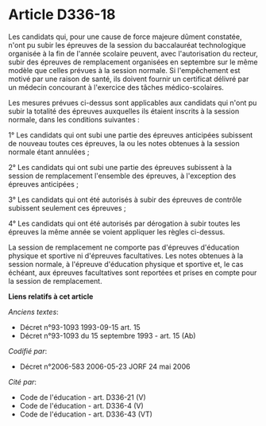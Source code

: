 # Article D336-18

Les candidats qui, pour une cause de force majeure dûment constatée, n'ont pu subir les épreuves de la session du
baccalauréat technologique organisée à la fin de l'année scolaire peuvent, avec l'autorisation du recteur, subir des épreuves
de remplacement organisées en septembre sur le même modèle que celles prévues à la session normale. Si l'empêchement est
motivé par une raison de santé, ils doivent fournir un certificat délivré par un médecin concourant à l'exercice des tâches
médico-scolaires.

Les mesures prévues ci-dessus sont applicables aux candidats qui n'ont pu subir la totalité des épreuves auxquelles ils
étaient inscrits à la session normale, dans les conditions suivantes :

1° Les candidats qui ont subi une partie des épreuves anticipées subissent de nouveau toutes ces épreuves, la ou les notes
obtenues à la session normale étant annulées ;

2° Les candidats qui ont subi une partie des épreuves subissent à la session de remplacement l'ensemble des épreuves, à
l'exception des épreuves anticipées ;

3° Les candidats qui ont été autorisés à subir des épreuves de contrôle subissent seulement ces épreuves ;

4° Les candidats qui ont été autorisés par dérogation à subir toutes les épreuves la même année se voient appliquer les
règles ci-dessus.

La session de remplacement ne comporte pas d'épreuves d'éducation physique et sportive ni d'épreuves facultatives. Les notes
obtenues à la session normale, à l'épreuve d'éducation physique et sportive et, le cas échéant, aux épreuves facultatives
sont reportées et prises en compte pour la session de remplacement.

**Liens relatifs à cet article**

_Anciens textes_:

  - Décret n°93-1093 1993-09-15 art. 15
  - Décret n°93-1093 du 15 septembre 1993 - art. 15 (Ab)

_Codifié par_:

  - Décret n°2006-583 2006-05-23 JORF 24 mai 2006

_Cité par_:

  - Code de l'éducation - art. D336-21 (V)
  - Code de l'éducation - art. D336-4 (V)
  - Code de l'éducation - art. D336-43 (VT)
